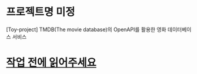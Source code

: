 # 프로젝트명 미정
[Toy-project]
TMDB(The movie database)의 OpenAPI를 활용한 영화 데이터베이스 서비스

# [작업 전에 읽어주세요](https://pg-parunson.github.io/saramit/templates/index.html)
